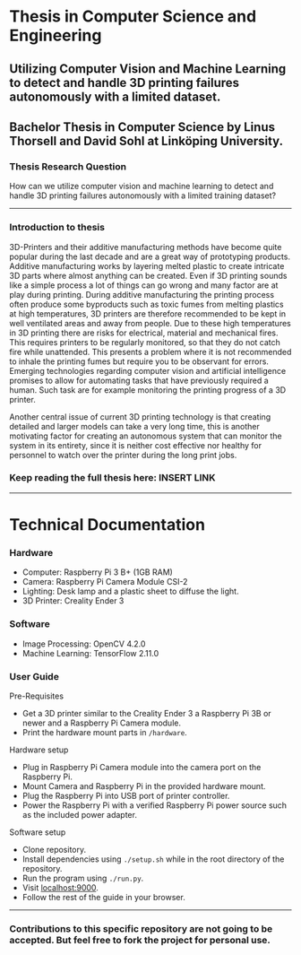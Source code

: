 # Thesis in Computer Science and Engineering

## Utilizing Computer Vision and Machine Learning to detect and handle 3D printing failures autonomously with a limited dataset.

## Bachelor Thesis in Computer Science by Linus Thorsell and David Sohl at Linköping University.

### Thesis Research Question

How can we utilize computer vision and machine learning
to detect and handle 3D printing failures autonomously
with a limited training dataset?

***

### Introduction to thesis

3D-Printers and their additive manufacturing methods have become quite popular during the last decade and are a great way of prototyping products. Additive manufacturing works by layering melted plastic to create intricate 3D parts where almost anything can be created. Even if 3D printing sounds like a simple process a lot of things can go wrong and many factor are at play during printing. During additive manufacturing the printing process often produce some byproducts such as toxic fumes from melting plastics at high temperatures, 3D printers are therefore recommended to be kept in well ventilated areas and away from people. Due to these high temperatures in 3D printing there are risks for electrical, material and mechanical fires. This requires printers to be regularly monitored, so that they do not catch fire while unattended. This presents a problem where it is not recommended to inhale the printing fumes but require you to be observant for errors. Emerging technologies regarding computer vision and artificial intelligence promises to allow for automating tasks that have previously required a human. Such task are for example monitoring the printing progress of a 3D printer.

Another central issue of current 3D printing technology is that creating detailed and larger models can take a very long time, this is another motivating factor for creating an autonomous system that can monitor the system in its entirety, since it is neither cost effective nor healthy for personnel to watch over the printer during the long print jobs.

### Keep reading the full thesis here: INSERT LINK
***

# Technical Documentation

### Hardware
* Computer: Raspberry Pi 3 B+ (1GB RAM)
* Camera: Raspberry Pi Camera Module CSI-2
* Lighting: Desk lamp and a plastic sheet to diffuse the light.
* 3D Printer: Creality Ender 3

### Software
* Image Processing: OpenCV 4.2.0
* Machine Learning: TensorFlow 2.11.0

### User Guide
Pre-Requisites
* Get a 3D printer similar to the Creality Ender 3 a Raspberry Pi 3B or newer and a Raspberry Pi Camera module.
* Print the hardware mount parts in `/hardware`.

Hardware setup
* Plug in Raspberry Pi Camera module into the camera port on the Raspberry Pi.
* Mount Camera and Raspberry Pi in the provided hardware mount.
* Plug the Raspberry Pi into USB port of printer controller.
* Power the Raspberry Pi with a verified Raspberry Pi power source such as the included power adapter.

Software setup
* Clone repository.
* Install dependencies using `./setup.sh` while in the root directory of the repository.
* Run the program using `./run.py`.
* Visit [localhost:9000](https://localhost:9000/).
* Follow the rest of the guide in your browser.

***

### Contributions to this specific repository are not going to be accepted. But feel free to fork the project for personal use.

